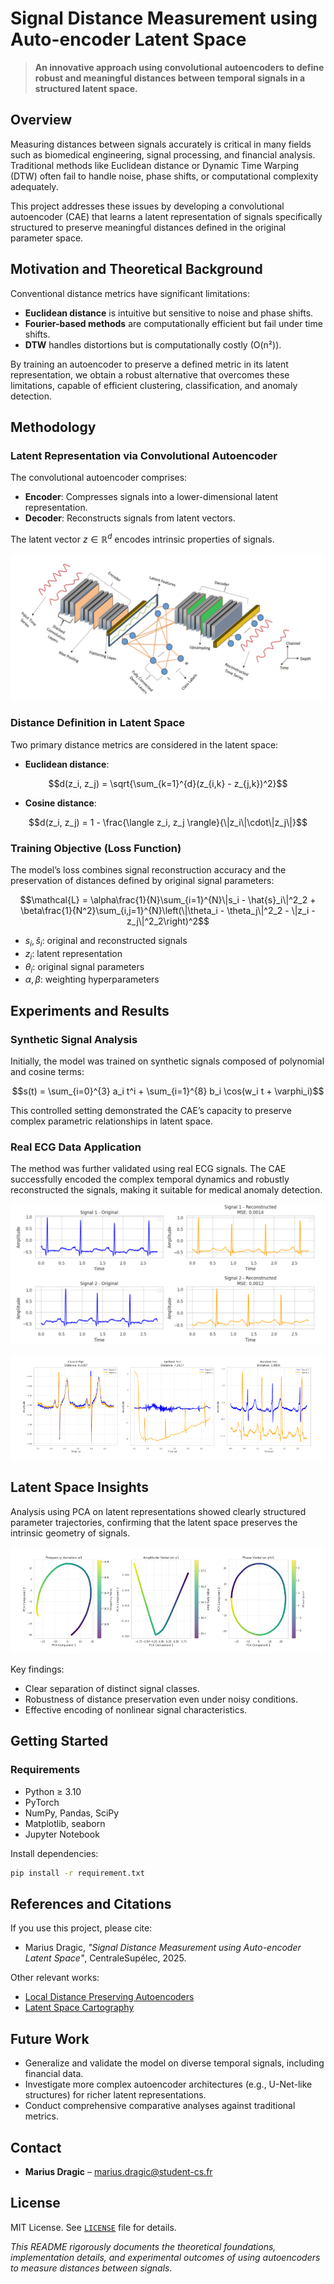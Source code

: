 # Signal Distance Measurement using Auto-encoder Latent Space

> **An innovative approach using convolutional autoencoders to define robust and meaningful distances between temporal signals in a structured latent space.**

## Overview

Measuring distances between signals accurately is critical in many fields such as biomedical engineering, signal processing, and financial analysis. Traditional methods like Euclidean distance or Dynamic Time Warping (DTW) often fail to handle noise, phase shifts, or computational complexity adequately.

This project addresses these issues by developing a convolutional autoencoder (CAE) that learns a latent representation of signals specifically structured to preserve meaningful distances defined in the original parameter space.


## Motivation and Theoretical Background

Conventional distance metrics have significant limitations:

- **Euclidean distance** is intuitive but sensitive to noise and phase shifts.
- **Fourier-based methods** are computationally efficient but fail under time shifts.
- **DTW** handles distortions but is computationally costly (O(n²)).

By training an autoencoder to preserve a defined metric in its latent representation, we obtain a robust alternative that overcomes these limitations, capable of efficient clustering, classification, and anomaly detection.

## Methodology

### Latent Representation via Convolutional Autoencoder

The convolutional autoencoder comprises:

- **Encoder**: Compresses signals into a lower-dimensional latent representation.
- **Decoder**: Reconstructs signals from latent vectors.

The latent vector $z \in \mathbb{R}^d$ encodes intrinsic properties of signals.

![Autoencoder Architecture](images/archi.png)

### Distance Definition in Latent Space

Two primary distance metrics are considered in the latent space:

- **Euclidean distance**:
  
```math
d(z_i, z_j) = \sqrt{\sum_{k=1}^{d}(z_{i,k} - z_{j,k})^2}
```

- **Cosine distance**:
```math
d(z_i, z_j) = 1 - \frac{\langle z_i, z_j \rangle}{\|z_i\|\cdot\|z_j\|}
```

### Training Objective (Loss Function)

The model’s loss combines signal reconstruction accuracy and the preservation of distances defined by original signal parameters:

```math
\mathcal{L} = \alpha\frac{1}{N}\sum_{i=1}^{N}\|s_i - \hat{s}_i\|^2_2 + \beta\frac{1}{N^2}\sum_{i,j=1}^{N}\left(\|\theta_i - \theta_j\|^2_2 - \|z_i - z_j\|^2_2\right)^2
```

- $s_i, \hat{s}_i$: original and reconstructed signals
- $z_i$: latent representation
- $\theta_i$: original signal parameters
- $\alpha, \beta$: weighting hyperparameters

## Experiments and Results

### Synthetic Signal Analysis

Initially, the model was trained on synthetic signals composed of polynomial and cosine terms:

```math
s(t) = \sum_{i=0}^{3} a_i t^i + \sum_{i=1}^{8} b_i \cos(w_i t + \varphi_i)
```

This controlled setting demonstrated the CAE’s capacity to preserve complex parametric relationships in latent space.

### Real ECG Data Application

The method was further validated using real ECG signals. The CAE successfully encoded the complex temporal dynamics and robustly reconstructed the signals, making it suitable for medical anomaly detection.

![ECG Signal Reconstruction](images/recon.png)

![ECG Distance Measurement](images/distance-ECG.png)

## Latent Space Insights

Analysis using PCA on latent representations showed clearly structured parameter trajectories, confirming that the latent space preserves the intrinsic geometry of signals.

![Latent Parameter Trajectory](images/traj.png)

Key findings:

- Clear separation of distinct signal classes.
- Robustness of distance preservation even under noisy conditions.
- Effective encoding of nonlinear signal characteristics.

## Getting Started

### Requirements

- Python ≥ 3.10
- PyTorch
- NumPy, Pandas, SciPy
- Matplotlib, seaborn
- Jupyter Notebook

Install dependencies:
```bash
pip install -r requirement.txt
```

## References and Citations

If you use this project, please cite:

- Marius Dragic, *"Signal Distance Measurement using Auto-encoder Latent Space"*, CentraleSupélec, 2025.

Other relevant works:

- [Local Distance Preserving Autoencoders](https://arxiv.org/abs/2206.05909)
- [Latent Space Cartography](https://arxiv.org/abs/1902.02113)


## Future Work

- Generalize and validate the model on diverse temporal signals, including financial data.
- Investigate more complex autoencoder architectures (e.g., U-Net-like structures) for richer latent representations.
- Conduct comprehensive comparative analyses against traditional metrics.


## Contact

- **Marius Dragic** – [marius.dragic@student-cs.fr](mailto:marius.dragic@student-cs.fr)


## License

MIT License. See [`LICENSE`](LICENSE) file for details.


*This README rigorously documents the theoretical foundations, implementation details, and experimental outcomes of using autoencoders to measure distances between signals.*
